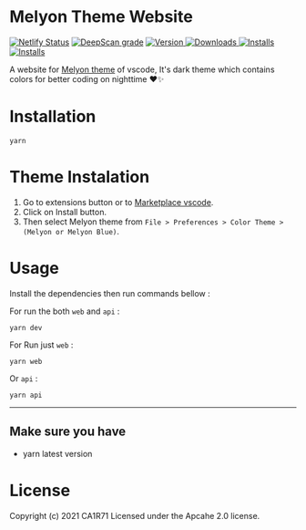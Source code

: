 # Melyon Theme Website
[![Netlify Status](https://api.netlify.com/api/v1/badges/d7c87f41-3ff7-423d-8e01-de9e388d3a81/deploy-status)](https://app.netlify.com/sites/gallant-stonebraker-9cfac2/deploys)
[![DeepScan grade](https://deepscan.io/api/teams/14105/projects/17197/branches/387067/badge/grade.svg)](https://deepscan.io/dashboard#view=project&tid=14105&pid=17197&bid=387067)
<a href="https://marketplace.visualstudio.com/items?itemName=cair71.melyon-vscode">
  <img alt="Version" src="https://vsmarketplacebadge.apphb.com/version/cair71.melyon-vscode.svg" />
</a>
<a href="https://marketplace.visualstudio.com/items?itemName=cair71.melyon-vscode">
  <img alt="Downloads" src="https://vsmarketplacebadge.apphb.com/downloads/cair71.melyon-vscode.svg" />
</a>
<a href="https://marketplace.visualstudio.com/items?itemName=cair71.melyon-vscode">
  <img alt="Installs" src="https://vsmarketplacebadge.apphb.com/installs/cair71.melyon-vscode.svg" />
</a>
<a href="https://marketplace.visualstudio.com/items?itemName=cair71.melyon-vscode">
  <img alt="Installs" src="https://vsmarketplacebadge.apphb.com/rating-star/cair71.melyon-vscode.svg" />
</a>

A website for <a href="https://melyon.tech/">Melyon theme</a> of vscode, It's dark theme which contains colors for better coding on nighttime ❤✨
# Installation
```
yarn
```

# Theme Instalation

1. Go to extensions button or to <a href="https://marketplace.visualstudio.com/items?itemName=cair71.melyon-vscode">Marketplace vscode</a>.
2. Click on Install button.
3. Then select Melyon theme from `File > Preferences > Color Theme > (Melyon or Melyon Blue)`.

# Usage

Install the dependencies then run commands bellow :

For run the both `web` and `api` :

```
yarn dev
```

For Run just `web` :

```
yarn web
```

Or `api` :

```
yarn api
```
---
## Make sure you have
  - yarn latest version

# License

Copyright (c) 2021 CA1R71 Licensed under the Apcahe 2.0 license.

